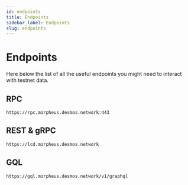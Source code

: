 ```yaml
---
id: endpoints
title: Endpoints
sidebar_label: Endpoints
slug: endpoints
---
```


# Endpoints
Here below the list of all the useful endpoints you might need to interact with testnet data.

## RPC
`https://rpc.morpheus.desmos.network:443` 

## REST & gRPC

`https://lcd.morpheus.desmos.network`

## GQL

`https://gql.morpheus.desmos.network/v1/graphql`